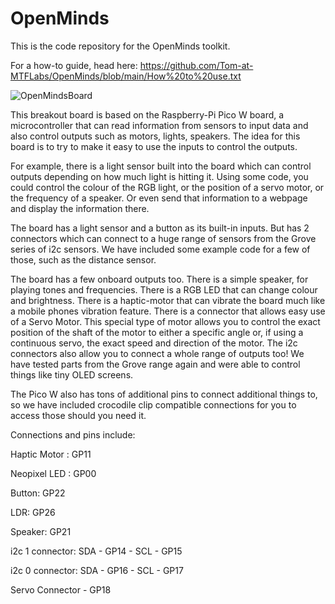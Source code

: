 # OpenMinds
This is the code repository for the OpenMinds toolkit.

For a how-to guide, head here: https://github.com/Tom-at-MTFLabs/OpenMinds/blob/main/How%20to%20use.txt


![OpenMindsBoard](https://github.com/Tom-at-MTFLabs/OpenMinds/assets/132015606/89fb9806-1b30-472b-8e1a-9bd47956cfe2)

This breakout board is based on the Raspberry-Pi Pico W board, a microcontroller that can read information from sensors to input data and also control outputs such as motors, lights, speakers. The idea for this board is to try to make it easy to use the inputs to control the outputs. 

For example, there is a light sensor built into the board which can control outputs depending on how much light is hitting it. Using some code, you could control the colour of the RGB light, or the position of a servo motor, or the frequency of a speaker. Or even send that information to a webpage and display the information there. 

The board has a light sensor and a button as its built-in inputs. But has 2 connectors which can connect to a huge range of sensors from the Grove series of i2c sensors. We have included some example code for a few of those, such as the distance sensor.

The board has a few onboard outputs too. There is a simple speaker, for playing tones and frequencies. There is a RGB LED that can change colour and brightness. There is a haptic-motor that can vibrate the board much like a mobile phones vibration feature. There is a connector that allows easy use of a Servo Motor. This special type of motor allows you to control the exact position of the shaft of the motor to either a specific angle or, if using a continuous servo, the exact speed and direction of the motor. The i2c connectors also allow you to connect a whole range of outputs too! We have tested parts from the Grove range again and were able to control things like tiny OLED screens.

The Pico W also has tons of additional pins to connect additional things to, so we have included crocodile clip compatible connections for you to access those should you need it.



Connections and pins include:

Haptic Motor : GP11

Neopixel LED : GP00

Button: GP22

LDR: GP26

Speaker: GP21

i2c 1 connector: SDA - GP14  -  SCL - GP15

i2c 0 connector: SDA - GP16  -  SCL - GP17

Servo Connector - GP18


